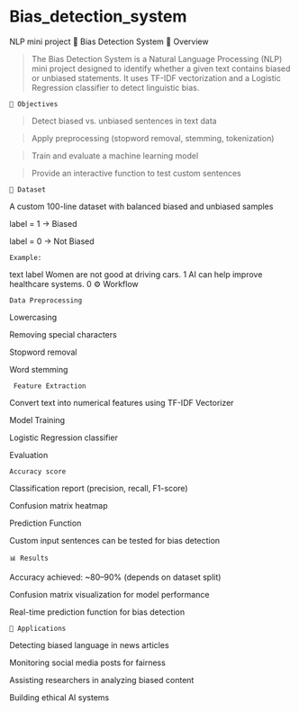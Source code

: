 # Bias_detection_system
NLP mini project
🧠 Bias Detection System
📌 Overview

>The Bias Detection System is a Natural Language Processing (NLP) mini project designed to identify whether a given text contains biased or unbiased statements. It uses TF-IDF vectorization and a Logistic Regression classifier to detect linguistic bias.

    🎯 Objectives

>Detect biased vs. unbiased sentences in text data

>Apply preprocessing (stopword removal, stemming, tokenization)

>Train and evaluate a machine learning model

>Provide an interactive function to test custom sentences

    📂 Dataset

A custom 100-line dataset with balanced biased and unbiased samples

label = 1 → Biased

label = 0 → Not Biased

    Example:

text	label
Women are not good at driving cars.	1
AI can help improve healthcare systems.	0
⚙️ Workflow

    Data Preprocessing

Lowercasing

Removing special characters

Stopword removal

Word stemming

     Feature Extraction

Convert text into numerical features using TF-IDF Vectorizer

Model Training

Logistic Regression classifier

Evaluation

    Accuracy score

Classification report (precision, recall, F1-score)

Confusion matrix heatmap

Prediction Function

Custom input sentences can be tested for bias detection

    📊 Results

Accuracy achieved: ~80–90% (depends on dataset split)

Confusion matrix visualization for model performance

Real-time prediction function for bias detection

    🚀 Applications

Detecting biased language in news articles

Monitoring social media posts for fairness

Assisting researchers in analyzing biased content

Building ethical AI systems
